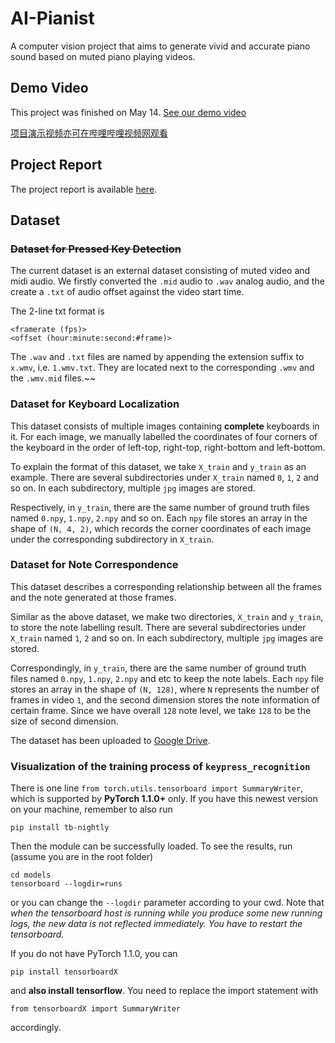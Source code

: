 # AI-Pianist
A computer vision project that aims to generate vivid and accurate piano sound based on muted piano playing videos.

## Demo Video

This project was finished on May 14. [See our demo video](https://drive.google.com/file/d/1Av0tiuX7JLYY3pAKVgKbwch3GOg0LCOy/view)

[项目演示视频亦可在哔哩哔哩视频网观看](https://www.bilibili.com/video/BV1WE411P7xF/)


## Project Report

The project report is available [here](docs/report/report.pdf).

## Dataset

### ~~Dataset for Pressed Key Detection~~

The current dataset is an external dataset consisting of muted video and midi audio. We firstly converted the `.mid` audio to `.wav` analog audio, and the create a `.txt` of audio offset against the video start time.

The 2-line txt format is 

    <framerate (fps)>
    <offset (hour:minute:second:#frame)>

The `.wav` and `.txt` files are named by appending the extension suffix to `x.wmv`, i.e. `1.wmv.txt`. They are located next to the corresponding `.wmv` and the `.wmv.mid` files.~~

### Dataset for Keyboard Localization

This dataset consists of multiple images containing __complete__ keyboards in it. For each image, we manually labelled the coordinates of four corners of the keyboard in the order of left-top, right-top, right-bottom and left-bottom.

To explain the format of this dataset, we take `X_train` and `y_train` as an example. There are several subdirectories under `X_train` named `0`, `1`, `2` and so on. In each subdirectory, multiple `jpg` images are stored.

Respectively, in `y_train`, there are the same number of ground truth files named `0.npy`, `1.npy`, `2.npy` and so on. Each `npy` file stores an array in the shape of `(N, 4, 2)`, which records the corner coordinates of each image under the corresponding subdirectory in `X_train`.

### Dataset for Note Correspondence

This dataset describes a corresponding relationship between all the frames and the note generated at those frames. 

Similar as the above dataset, we make two directories, `X_train` and `y_train`, to store the note labelling result. There are several subdirectories under `X_train` named  `1`, `2` and so on. In each subdirectory, multiple `jpg` images are stored. 

Correspondingly, in `y_train`, there are the same number of ground truth files named `0.npy`, `1.npy`, `2.npy` and etc to keep the note labels. Each `npy` file stores an array in the shape of `(N, 128)`, where `N` represents the number of frames in video `1`, and the second dimension stores the note information of certain frame. Since we have overall `128` note level, we take `128` to be the size of second dimension.

The dataset has been uploaded to [Google Drive](https://drive.google.com/file/d/1W8_82fD_WX3FIU61hWBkEEzb_1oR6Avc/view?usp=sharing).

### Visualization of the training process of `keypress_recognition`

There is one line `from torch.utils.tensorboard import SummaryWriter`, which is supported by **PyTorch 1.1.0+** only. If you have this newest version on your machine, remember to also run 

    pip install tb-nightly

Then the module can be successfully loaded. To see the results, run (assume you are in the root folder)

    cd models
    tensorboard --logdir=runs

or you can change the `--logdir` parameter according to your cwd. Note that *when the tensorboard host is running while you produce some new running logs, the new data is not reflected immediately. You have to restart the tensorboard.*

If you do not have PyTorch 1.1.0, you can

    pip install tensorboardX

and **also install tensorflow**. You need to replace the import statement with

    from tensorboardX import SummaryWriter

accordingly.
